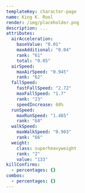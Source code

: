 ```yaml
---
templateKey: character-page
name: King K. Rool
render: /img/placeholder.png
description: ...
attributes:
  airAcceleration:
    baseValue: "0.01"
    maxAdditional: "0.04"
    rank: "61"
    total: "0.05"
  airSpeed:
    maxAirSpeed: "0.945"
    rank: "62"
  fallSpeed:
    fastFallSpeed: "2.72"
    maxFallSpeed: "1.7"
    rank: "23"
    speedIncrease: 60%
  runSpeed:
    maxRunSpeed: "1.485"
    rank: "68"
  walkSpeed:
    maxWalkSpeed: "0.903"
    rank: "66"
  weight:
    class: superheavyweight
    rank: "2"
    value: "133"
killConfirms:
  - percentages: {}
combos:
  - percentages: {}
---
```


